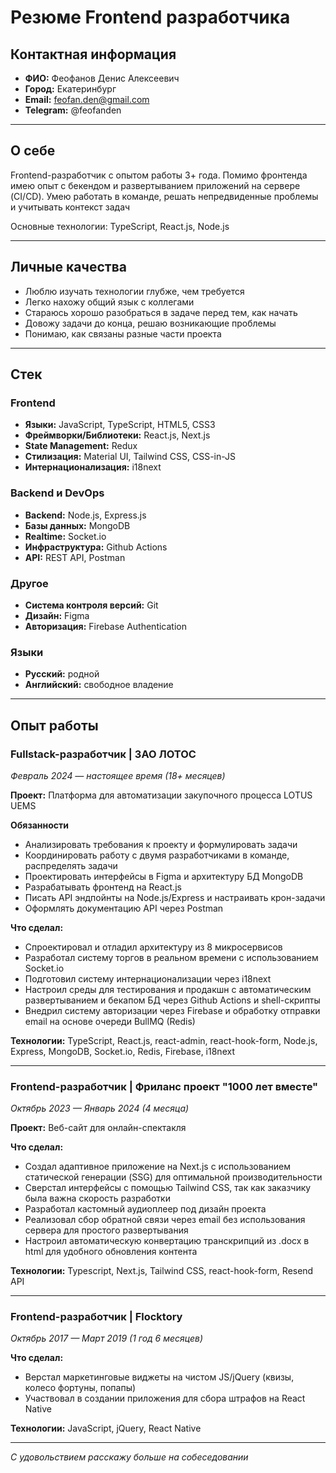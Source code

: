 # Резюме Frontend разработчика

## Контактная информация

- **ФИО:** Феофанов Денис Алексеевич
- **Город:** Екатеринбург
- **Email:** feofan.den@gmail.com
- **Telegram:** @feofanden

---

## О себе

Frontend-разработчик с опытом работы 3+ года. Помимо фронтенда имею опыт с бекендом и развертыванием приложений на сервере (CI/CD). Умею работать в команде, решать непредвиденные проблемы и учитывать контекст задач

Основные технологии: TypeScript, React.js, Node.js

---

## Личные качества

- Люблю изучать технологии глубже, чем требуется
- Легко нахожу общий язык с коллегами
- Стараюсь хорошо разобраться в задаче перед тем, как начать
- Довожу задачи до конца, решаю возникающие проблемы
- Понимаю, как связаны разные части проекта

---

## Стек

### Frontend

- **Языки:** JavaScript, TypeScript, HTML5, CSS3
- **Фреймворки/Библиотеки:** React.js, Next.js
- **State Management:** Redux
- **Стилизация:** Material UI, Tailwind CSS, CSS-in-JS
- **Интернационализация:** i18next

### Backend и DevOps

- **Backend:** Node.js, Express.js
- **Базы данных:** MongoDB
- **Realtime:** Socket.io
- **Инфраструктура:** Github Actions
- **API:** REST API, Postman

### Другое

- **Система контроля версий:** Git
- **Дизайн:** Figma
- **Авторизация:** Firebase Authentication

### Языки

- **Русский:** родной
- **Английский:** свободное владение

---

## Опыт работы

### **Fullstack-разработчик** | ЗАО ЛОТОС

_Февраль 2024 — настоящее время (18+ месяцев)_

**Проект:** Платформа для автоматизации закупочного процесса LOTUS UEMS

**Обязанности**

- Анализировать требования к проекту и формулировать задачи
- Координировать работу с двумя разработчиками в команде, распределять задачи
- Проектировать интерфейсы в Figma и архитектуру БД MongoDB
- Разрабатывать фронтенд на React.js
- Писать API эндпойнты на Node.js/Express и настраивать крон-задачи
- Оформлять документацию API через Postman

**Что сделал:**

- Спроектировал и отладил архитектуру из 8 микросервисов
- Разработал систему торгов в реальном времени с использованием Socket.io
- Подготовил систему интернационализации через i18next
- Настроил среды для тестирования и продакшн с автоматическим развертыванием и бекапом БД через Github Actions и shell-скрипты
- Внедрил систему авторизации через Firebase и обработку отправки email на основе очереди BullMQ (Redis)

**Технологии:** TypeScript, React.js, react-admin, react-hook-form, Node.js, Express, MongoDB, Socket.io, Redis, Firebase, i18next

---

### **Frontend-разработчик** | Фриланс проект "1000 лет вместе"

_Октябрь 2023 — Январь 2024 (4 месяца)_

**Проект:** Веб-сайт для онлайн-спектакля

**Что сделал:**

- Создал адаптивное приложение на Next.js с использованием статической генерации (SSG) для оптимальной производительности
- Сверстал интерфейсы с помощью Tailwind CSS, так как заказчику была важна скорость разработки
- Разработал кастомный аудиоплеер под дизайн проекта
- Реализовал сбор обратной связи через email без использования сервера для простого развертывания
- Настроил автоматическую конвертацию транскрипций из .docx в html для удобного обновления контента

**Технологии:** Typescript, Next.js, Tailwind CSS, react-hook-form, Resend API

---

### **Frontend-разработчик** | Flocktory

_Октябрь 2017 — Март 2019 (1 год 6 месяцев)_

**Что сделал:**

- Верстал маркетинговые виджеты на чистом JS/jQuery (квизы, колесо фортуны, попапы)
- Участвовал в создании приложения для сбора штрафов на React Native

**Технологии:** JavaScript, jQuery, React Native

---

_С удовольствием расскажу больше на собеседовании_
